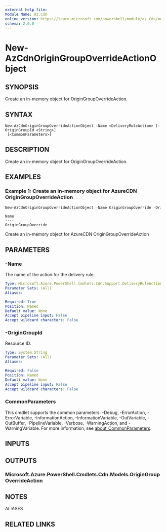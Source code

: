 ```yaml
---
external help file:
Module Name: Az.Cdn
online version: https://learn.microsoft.com/powershell/module/az.Cdn/new-AzCdnOriginGroupOverrideActionObject
schema: 2.0.0
---
```


# New-AzCdnOriginGroupOverrideActionObject

## SYNOPSIS
Create an in-memory object for OriginGroupOverrideAction.

## SYNTAX

```
New-AzCdnOriginGroupOverrideActionObject -Name <DeliveryRuleAction> [-OriginGroupId <String>]
 [<CommonParameters>]
```

## DESCRIPTION
Create an in-memory object for OriginGroupOverrideAction.

## EXAMPLES

### Example 1: Create an in-memory object for AzureCDN OriginGroupOverrideAction
```powershell
New-AzCdnOriginGroupOverrideActionObject -Name OriginGroupOverride -OriginGroupId 001
```

```output
Name
----
OriginGroupOverride
```

Create an in-memory object for AzureCDN OriginGroupOverrideAction

## PARAMETERS

### -Name
The name of the action for the delivery rule.

```yaml
Type: Microsoft.Azure.PowerShell.Cmdlets.Cdn.Support.DeliveryRuleAction
Parameter Sets: (All)
Aliases:

Required: True
Position: Named
Default value: None
Accept pipeline input: False
Accept wildcard characters: False
```

### -OriginGroupId
Resource ID.

```yaml
Type: System.String
Parameter Sets: (All)
Aliases:

Required: False
Position: Named
Default value: None
Accept pipeline input: False
Accept wildcard characters: False
```

### CommonParameters
This cmdlet supports the common parameters: -Debug, -ErrorAction, -ErrorVariable, -InformationAction, -InformationVariable, -OutVariable, -OutBuffer, -PipelineVariable, -Verbose, -WarningAction, and -WarningVariable. For more information, see [about_CommonParameters](http://go.microsoft.com/fwlink/?LinkID=113216).

## INPUTS

## OUTPUTS

### Microsoft.Azure.PowerShell.Cmdlets.Cdn.Models.OriginGroupOverrideAction

## NOTES

ALIASES

## RELATED LINKS

